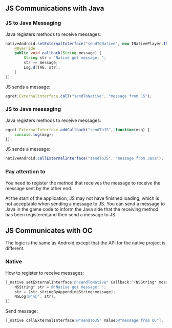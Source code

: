 ﻿##  JS Communications with Java

###  JS to Java Messaging

Java registers methods to receive messages:

```java
nativeAndroid.setExternalInterface("sendToNative", new INativePlayer.INativeInterface() {
    @Override
    public void callback(String message) {
        String str = "Native get message: ";
        str += message;
        Log.d(TAG, str);
    }
});
```

JS sends a message:

```javascript
egret.ExternalInterface.call("sendToNative", "message from JS");
```

###  JS to Java messaging

Java registers methods to receive messages:

```javascript
egret.ExternalInterface.addCallback("sendToJS", function(msg) {
    console.log(msg);
});
```

JS sends a message:

```java
nativeAndroid.callExternalInterface("sendToJS", "message from Java");
```

### Pay attention to
You need to register the method that receives the message to receive the message sent by the other end.

At the start of the application, JS may not have finished loading, which is not acceptable when sending a message to JS. You can send a message to Java in the game code to inform the Java side that the receiving method has been registered,and then send a message to JS.

##  JS Communicates with OC

The logic is the same as Android,except that the API for the native project is different.

### Native

How to register to receive messages:

```objective-c
[_native setExternalInterface:@"sendToNative" Callback:^(NSString* message) {
    NSString* str = @"Native get message: ";
    str = [str stringByAppendingString:message];
    NSLog(@"%@", str);
}];
```

Send message:

```objective-c
[_native callExternalInterface:@"sendToJS" Value:@"message from OC"];
```
